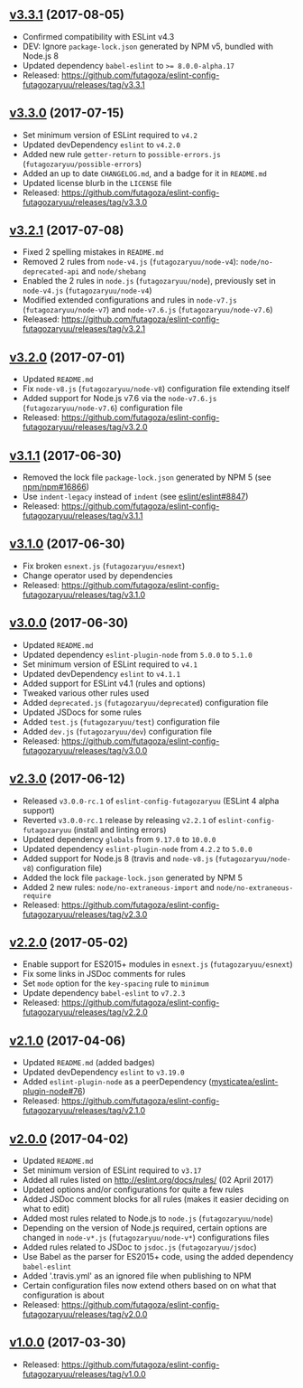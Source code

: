 <a name="3.3.1"></a>
## [v3.3.1](https://github.com/futagoza/eslint-config-futagozaryuu/compare/v3.3.0...v3.3.1) (2017-08-05)

* Confirmed compatibility with ESLint v4.3
* DEV: Ignore `package-lock.json` generated by NPM v5, bundled with Node.js 8
* Updated dependency `babel-eslint` to `>= 8.0.0-alpha.17`
* Released: https://github.com/futagoza/eslint-config-futagozaryuu/releases/tag/v3.3.1

<a name="3.3.0"></a>
## [v3.3.0](https://github.com/futagoza/eslint-config-futagozaryuu/compare/v3.2.1...v3.3.0) (2017-07-15)

* Set minimum version of ESLint required to `v4.2`
* Updated devDependency `eslint` to `v4.2.0`
* Added new rule `getter-return` to `possible-errors.js` (`futagozaryuu/possible-errors`)
* Added an up to date `CHANGELOG.md`, and a badge for it in `README.md`
* Updated license blurb in the `LICENSE` file
* Released: https://github.com/futagoza/eslint-config-futagozaryuu/releases/tag/v3.3.0

<a name="3.2.1"></a>
## [v3.2.1](https://github.com/futagoza/eslint-config-futagozaryuu/compare/v3.2.0...v3.2.1) (2017-07-08)

* Fixed 2 spelling mistakes in `README.md`
* Removed 2 rules from `node-v4.js` (`futagozaryuu/node-v4`): `node/no-deprecated-api` and `node/shebang`
* Enabled the 2 rules in `node.js` (`futagozaryuu/node`), previously set in `node-v4.js` (`futagozaryuu/node-v4`)
* Modified extended configurations and rules in `node-v7.js` (`futagozaryuu/node-v7`) and `node-v7.6.js` (`futagozaryuu/node-v7.6`)
* Released: https://github.com/futagoza/eslint-config-futagozaryuu/releases/tag/v3.2.1

<a name="3.2.0"></a>
## [v3.2.0](https://github.com/futagoza/eslint-config-futagozaryuu/compare/v3.1.1...v3.2.0) (2017-07-01)

* Updated `README.md`
* Fix `node-v8.js` (`futagozaryuu/node-v8`) configuration file extending itself
* Added support for Node.js v7.6 via the `node-v7.6.js` (`futagozaryuu/node-v7.6`) configuration file
* Released: https://github.com/futagoza/eslint-config-futagozaryuu/releases/tag/v3.2.0

<a name="3.1.1"></a>
## [v3.1.1](https://github.com/futagoza/eslint-config-futagozaryuu/compare/v3.1.0...v3.1.1) (2017-06-30)

* Removed the lock file `package-lock.json` generated by NPM 5 (see [npm/npm#16866](https://github.com/npm/npm/issues/16866))
* Use `indent-legacy` instead of `indent` (see [eslint/eslint#8847](https://github.com/eslint/eslint/issues/8847))
* Released: https://github.com/futagoza/eslint-config-futagozaryuu/releases/tag/v3.1.1

<a name="3.1.0"></a>
## [v3.1.0](https://github.com/futagoza/eslint-config-futagozaryuu/compare/v3.0.0...v3.1.0) (2017-06-30)

* Fix broken `esnext.js` (`futagozaryuu/esnext`)
* Change operator used by dependencies
* Released: https://github.com/futagoza/eslint-config-futagozaryuu/releases/tag/v3.1.0

<a name="3.0.0"></a>
## [v3.0.0](https://github.com/futagoza/eslint-config-futagozaryuu/compare/v2.3.0...v3.0.0) (2017-06-30)

* Updated `README.md`
* Updated dependency `eslint-plugin-node` from `5.0.0` to `5.1.0`
* Set minimum version of ESLint required to `v4.1`
* Updated devDependency `eslint` to `v4.1.1`
* Added support for ESLint v4.1 (rules and options)
* Tweaked various other rules used
* Added `deprecated.js` (`futagozaryuu/deprecated`) configuration file
* Updated JSDocs for some rules
* Added `test.js` (`futagozaryuu/test`) configuration file
* Added `dev.js` (`futagozaryuu/dev`) configuration file
* Released: https://github.com/futagoza/eslint-config-futagozaryuu/releases/tag/v3.0.0

<a name="2.3.0"></a>
## [v2.3.0](https://github.com/futagoza/eslint-config-futagozaryuu/compare/v2.2.0...v2.3.0) (2017-06-12)

* Released `v3.0.0-rc.1` of `eslint-config-futagozaryuu` (ESLint 4 alpha support)
* Reverted `v3.0.0-rc.1` release by releasing `v2.2.1` of `eslint-config-futagozaryuu` (install and linting errors)
* Updated dependency `globals` from `9.17.0` to `10.0.0`
* Updated dependency `eslint-plugin-node` from `4.2.2` to `5.0.0`
* Added support for Node.js 8 (travis and `node-v8.js` (`futagozaryuu/node-v8`) configuration file)
* Added the lock file `package-lock.json` generated by NPM 5
* Added 2 new rules: `node/no-extraneous-import` and `node/no-extraneous-require`
* Released: https://github.com/futagoza/eslint-config-futagozaryuu/releases/tag/v2.3.0

<a name="2.2.0"></a>
## [v2.2.0](https://github.com/futagoza/eslint-config-futagozaryuu/compare/v2.1.0...v2.2.0) (2017-05-02)

* Enable support for ES2015+ modules in `esnext.js` (`futagozaryuu/esnext`)
* Fix some links in JSDoc comments for rules
* Set `mode` option for the `key-spacing` rule to `minimum`
* Update dependency `babel-eslint` to `v7.2.3`
* Released: https://github.com/futagoza/eslint-config-futagozaryuu/releases/tag/v2.2.0

<a name="2.1.0"></a>
## [v2.1.0](https://github.com/futagoza/eslint-config-futagozaryuu/compare/v2.0.0...v2.1.0) (2017-04-06)

* Updated `README.md` (added badges)
* Updated devDependency `eslint` to `v3.19.0`
* Added `eslint-plugin-node` as a peerDependency ([mysticatea/eslint-plugin-node#76](https://github.com/mysticatea/eslint-plugin-node/issues/76))
* Released: https://github.com/futagoza/eslint-config-futagozaryuu/releases/tag/v2.1.0

<a name="2.0.0"></a>
## [v2.0.0](https://github.com/futagoza/eslint-config-futagozaryuu/compare/v1.0.0...v2.0.0) (2017-04-02)

* Updated `README.md`
* Set minimum version of ESLint required to `v3.17`
* Added all rules listed on http://eslint.org/docs/rules/ (02 April 2017)
* Updated options and/or configurations for quite a few rules
* Added JSDoc comment blocks for all rules (makes it easier deciding on what to edit)
* Added most rules related to Node.js to `node.js` (`futagozaryuu/node`)
* Depending on the version of Node.js required, certain options are changed in `node-v*.js` (`futagozaryuu/node-v*`) configurations files
* Added rules related to JSDoc to `jsdoc.js` (`futagozaryuu/jsdoc`)
* Use Babel as the parser for ES2015+ code, using the added dependency `babel-eslint`
* Added '.travis.yml' as an ignored file when publishing to NPM
* Certain configuration files now extend others based on on what that configuration is about
* Released: https://github.com/futagoza/eslint-config-futagozaryuu/releases/tag/v2.0.0

<a name="1.0.0"></a>
## [v1.0.0](https://github.com/futagoza/eslint-config-futagozaryuu/commits/v1.0.0) (2017-03-30)

* Released: https://github.com/futagoza/eslint-config-futagozaryuu/releases/tag/v1.0.0
